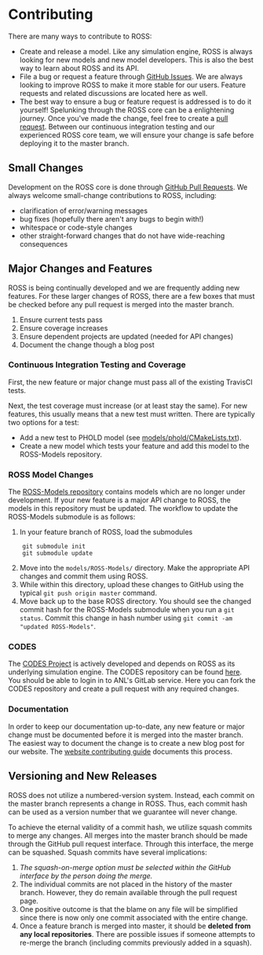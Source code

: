 # Contributing

There are many ways to contribute to ROSS:

- Create and release a model.
  Like any simulation engine, ROSS is always looking for new models and new model developers.
  This is also the best way to learn about ROSS and its API.
- File a bug or request a feature through [GitHub Issues](http://github.com/ROSS-org/ROSS/issues).
  We are always looking to improve ROSS to make it more stable for our users.
  Feature requests and related discussions are located here as well.
- The best way to ensure a bug or feature request is addressed is to do it yourself!
  Spelunking through the ROSS core can be a enlightening journey.
  Once you've made the change, feel free to create a [pull request](https://github.com/ROSS-org/ROSS/pulls).
  Between our continuous integration testing and our experienced ROSS core team, we will ensure your change is safe before deploying it to the master branch.

## Small Changes

Development on the ROSS core is done through [GitHub Pull Requests](https://help.github.com/articles/using-pull-requests/).
We always welcome small-change contributions to ROSS, including:

- clarification of error/warning messages
- bug fixes (hopefully there aren't any bugs to begin with!)
- whitespace or code-style changes
- other straight-forward changes that do not have wide-reaching consequences

## Major Changes and Features

ROSS is being continually developed and we are frequently adding new features.
For these larger changes of ROSS, there are a few boxes that must be checked before any pull request is merged into the master branch.

1. Ensure current tests pass
2. Ensure coverage increases
3. Ensure dependent projects are updated (needed for API changes)
4. Document the change though a blog post

### Continuous Integration Testing and Coverage

First, the new feature or major change must pass all of the existing TravisCI tests.

Next, the test coverage must increase (or at least stay the same).
For new features, this usually means that a new test must written.
There are typically two options for a test:
- Add a new test to PHOLD model (see [models/phold/CMakeLists.txt](https://github.com/ROSS-org/ROSS/blob/master/models/phold/CMakeLists.txt)).
- Create a new model which tests your feature and add this model to the ROSS-Models repository.

### ROSS Model Changes

The [ROSS-Models repository](http://github.com/ROSS-org/ROSS-Models) contains models which are no longer under development.
If your new feature is a major API change to ROSS, the models in this repository must be updated.
The workflow to update the ROSS-Models submodule is as follows:

1. In your feature branch of ROSS, load the submodules
```
	git submodule init
	git submodule update
```
2. Move into the `models/ROSS-Models/` directory.
   Make the appropriate API changes and commit them using ROSS.
3. While within this directory, upload these changes to GitHub using the typical `git push origin master` command.
4. Move back up to the base ROSS directory.
   You should see the changed commit hash for the ROSS-Models submodule when you run a `git status`.
   Commit this change in hash number using `git commit -am "updated ROSS-Models"`.

### CODES

The [CODES Project](http://press3.mcs.anl.gov/codes/) is actively developed and depends on ROSS as its underlying simulation engine.
The CODES repository can be found [here](https://xgitlab.cels.anl.gov).
You should be able to login in to ANL's GitLab service.
Here you can fork the CODES repository and create a pull request with any required changes.

### Documentation

In order to keep our documentation up-to-date, any new feature or major change must be documented before it is merged into the master branch.
The easiest way to document the change is to create a new blog post for our website.
The [website contributing guide](https://github.com/ROSS-org/ross-org.github.io/blob/master/CONTRIBUTING.md) documents this process.

## Versioning and New Releases

ROSS does not utilize a numbered-version system.
Instead, each commit on the master branch represents a change in ROSS.
Thus, each commit hash can be used as a version number that we guarantee will never change.

To achieve the eternal validity of a commit hash, we utilize squash commits to merge any changes.
All merges into the master branch should be made through the GitHub pull request interface.
Through this interface, the merge can be squashed.
Squash commits have several implications:

1. *The squash-on-merge option must be selected within the GitHub interface by the person doing the merge.*
1. The individual commits are not placed in the history of the master branch.
   However, they do remain available through the pull request page.
2. One positive outcome is that the blame on any file will be simplified since there is now only one commit associated with the entire change.
3. Once a feature branch is merged into master, it should be **deleted from any local repositories**.
   There are possible issues if someone attempts to re-merge the branch (including commits previously added in a squash).
